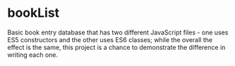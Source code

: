 # bookList
Basic book entry database that has two different JavaScript files - one uses ES5 constructors and the other uses ES6 classes; while the overall the effect is the same, this project is a chance to demonstrate the difference in writing each one.  
